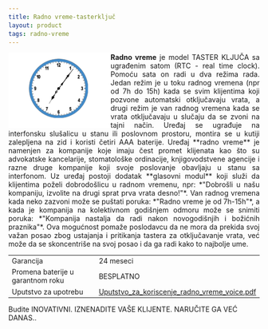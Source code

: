 ```yaml
---
title: Radno vreme-tasterključ
layout: product
tags: radno-vreme
---
```

<img src="/assets/images/animations/radno-vreme.gif" style="float:left" />
<p class="lead" align="justify"><strong>Radno vreme</strong> je model TASTER KLJUČA sa ugrađenim satom (RTC - real time clock). Pomoću sata on radi u dva režima rada. Jedan režim je u toku radnog vremena (npr od 7h do 15h) kada se svim klijentima koji pozvone automatski otključavaju vrata, a drugi režim je van radnog vremena kada se vrata otključavaju u slučaju da se zvoni na tajni način.
Uređaj se ugrađuje na interfonsku slušalicu u stanu ili poslovnom prostoru, montira se u kutiji zalepljena na zid i koristi četiri AAA baterije.
Uređaj **radno vreme** je namenjen za kompanije koje imaju čest promet klijenata kao što su advokatske kancelarije, stomatološke ordinacije, knjigovodstvene agencije i razne druge kompanije koji svoje poslovanje obavljaju u stanu sa interfonom.
Uz uređaj postoji dodatak **glasovni modul** koji služi da klijentima poželi dobrodošlicu u radnom vremenu, npr: *"Dobrošli u našu kompaniju, izvolite na drugi sprat prva vrata desno!"*. Van radnog vremena kada neko zazvoni može se puštati poruka: *"Radno vreme je od 7h-15h"*, a kada je kompanija na kolektivnom godišnjem odmoru može se snimiti poruka: *"Kompanija nastalja da radi nakon novogodišnjih i božićnih praznika"*.
Ova mogućnost pomaže poslodavcu da ne mora da prekida svoj važan posao zbog ustajanja i pritikanja tastera za otključavanje vrata, već može da se skoncentriše na svoj posao i da ga radi kako to najbolje ume.


<table class="table table-striped table-bordered">
  <tr>
   <td>Garancija</td>
   <td> 24 meseci</td>
  </tr>
  <tr>
    <td> Promena baterije u garantnom roku</td>
    <td> BESPLATNO </td>
  </tr>
  <tr>
     <td>Uputstvo za upotrebu</td>
     <td><a href="/assets/pdf/Uputstvo_za_koriscenje_radno_vreme_voice.pdf">Uputstvo_za_koriscenje_radno_vreme_voice.pdf </a></td>
  </tr>

</table>


Budite INOVATIVNI. IZNENADITE VAŠE KLIJENTE. NARUČITE GA VEĆ DANAS..





